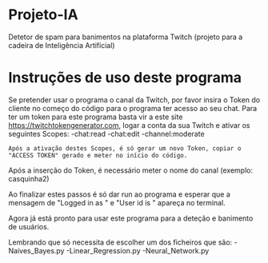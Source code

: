# Projeto-IA
 Detetor de spam para banimentos na plataforma Twitch (projeto para a cadeira de Inteligência Artificial)

# Instruções de uso deste programa
 Se pretender usar o programa o canal da Twitch, por favor insira o Token do cliente no começo do código para o programa ter acesso ao seu chat. 
    Para ter um token para este programa basta vir a este site https://twitchtokengenerator.com, logar a conta da sua Twitch e ativar os seguintes Scopes:
        -chat:read
        -chat:edit
        -channel:moderate
    
    Após a ativação destes Scopes, é só gerar um novo Token, copiar o "ACCESS TOKEN" gerado e meter no início do código.

 Após a inserção do Token, é necessário meter o nome do canal (exemplo: casquinha2)

 Ao finalizar estes passos é só dar run ao programa e esperar que a mensagem de "Logged in as " e "User id is " apareça no terminal.
 
Agora já está pronto para usar este programa para a deteção e banimento de usuários.

Lembrando que só necessita de escolher um dos ficheiros que são:
    -Naives_Bayes.py
    -Linear_Regression.py
    -Neural_Network.py